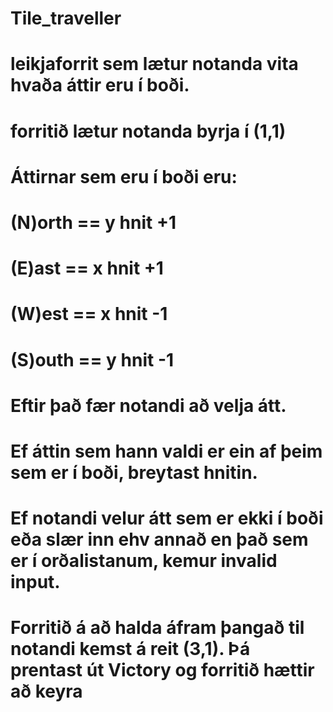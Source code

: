 # Tile_traveller
# leikjaforrit sem lætur notanda vita hvaða áttir eru í boði.
# forritið lætur notanda byrja í (1,1)
# Áttirnar sem eru í boði eru:
# (N)orth == y hnit +1
# (E)ast == x hnit +1
# (W)est == x hnit -1
# (S)outh == y hnit -1
# Eftir það fær notandi að velja átt.
# Ef áttin sem hann valdi er ein af þeim sem er í boði, breytast hnitin.
# Ef notandi velur átt sem er ekki í boði eða slær inn ehv annað en það sem er í orðalistanum, kemur invalid input.
# Forritið á að halda áfram þangað til notandi kemst á reit (3,1). Þá prentast út Victory og forritið hættir að keyra
#
